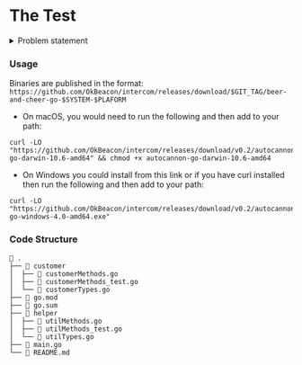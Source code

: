 # The Test

<details close>
<summary>Problem statement</summary>
<br>
We have some customer records in a text file (customers.txt) -- one customer per line, JSON lines formatted. We want to invite any customer within 100km of our Dublin office for some food and drinks on us. Write a program that will read the full list of customers and output the names and user ids of matching customers (within 100km), sorted by User ID (ascending).
<br>
You must use the first formula from [this Wikipedia article](https://en.wikipedia.org/wiki/Great-circle_distance) to calculate distance. Don't forget, you'll need to convert degrees to radians.
<br>
The GPS coordinates for our Dublin office are **53.339428, -6.257664**
<br>
You can find the Customer list [here](https://s3.amazonaws.com/intercom-take-home-test/customers.txt).
</details>


### Usage
Binaries are published in the format: `https://github.com/OkBeacon/intercom/releases/download/$GIT_TAG/beer-and-cheer-go-$SYSTEM-$PLAFORM`
- On macOS, you would need to run the following and then add to your path:
```
curl -LO "https://github.com/OkBeacon/intercom/releases/download/v0.2/autocannon-go-darwin-10.6-amd64" && chmod +x autocannon-go-darwin-10.6-amd64
```

- On Windows you could install from this link or if you have curl installed then run the following and then add to your path:
```
curl -LO "https://github.com/OkBeacon/intercom/releases/download/v0.2/autocannon-go-windows-4.0-amd64.exe"
```


### Code Structure
```
 .
├──  customer
│  ├──  customerMethods.go
│  ├──  customerMethods_test.go
│  └──  customerTypes.go
├──  go.mod
├──  go.sum
├──  helper
│  ├──  utilMethods.go
│  ├──  utilMethods_test.go
│  └──  utilTypes.go
├──  main.go
└──  README.md
```
